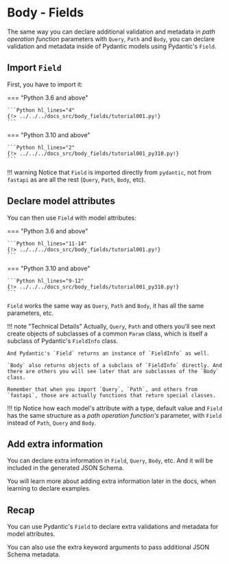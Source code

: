 # Body - Fields

The same way you can declare additional validation and metadata in *path operation function* parameters with `Query`, `Path` and `Body`, you can declare validation and metadata inside of Pydantic models using Pydantic's `Field`.

## Import `Field`

First, you have to import it:

=== "Python 3.6 and above"

    ```Python hl_lines="4"
    {!> ../../../docs_src/body_fields/tutorial001.py!}
    ```

=== "Python 3.10 and above"

    ```Python hl_lines="2"
    {!> ../../../docs_src/body_fields/tutorial001_py310.py!}
    ```

!!! warning
    Notice that `Field` is imported directly from `pydantic`, not from `fastapi` as are all the rest (`Query`, `Path`, `Body`, etc).

## Declare model attributes

You can then use `Field` with model attributes:

=== "Python 3.6 and above"

    ```Python hl_lines="11-14"
    {!> ../../../docs_src/body_fields/tutorial001.py!}
    ```

=== "Python 3.10 and above"

    ```Python hl_lines="9-12"
    {!> ../../../docs_src/body_fields/tutorial001_py310.py!}
    ```

`Field` works the same way as `Query`, `Path` and `Body`, it has all the same parameters, etc.

!!! note "Technical Details"
    Actually, `Query`, `Path` and others you'll see next create objects of subclasses of a common `Param` class, which is itself a subclass of Pydantic's `FieldInfo` class.

    And Pydantic's `Field` returns an instance of `FieldInfo` as well.

    `Body` also returns objects of a subclass of `FieldInfo` directly. And there are others you will see later that are subclasses of the `Body` class.

    Remember that when you import `Query`, `Path`, and others from `fastapi`, those are actually functions that return special classes.

!!! tip
    Notice how each model's attribute with a type, default value and `Field` has the same structure as a *path operation function's* parameter, with `Field` instead of `Path`, `Query` and `Body`.

## Add extra information

You can declare extra information in `Field`, `Query`, `Body`, etc. And it will be included in the generated JSON Schema.

You will learn more about adding extra information later in the docs, when learning to declare examples.

## Recap

You can use Pydantic's `Field` to declare extra validations and metadata for model attributes.

You can also use the extra keyword arguments to pass additional JSON Schema metadata.
